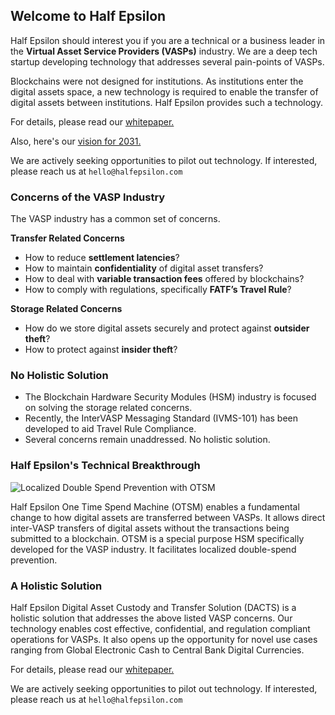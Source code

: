 ## Welcome to Half Epsilon


Half Epsilon should interest you if you are a technical or a business leader in the **Virtual Asset Service Providers (VASPs)** industry. We are a deep tech startup developing technology that addresses several pain-points of VASPs. 

Blockchains were not designed for institutions. As institutions enter the digital assets space, a new technology is required to enable the transfer of digital assets between institutions. Half Epsilon provides such a technology.

For details, please read our [whitepaper.](DACTSv1.pdf) 

Also, here's our [vision for 2031.](2031.pdf) 

We are actively seeking opportunities to pilot out technology. If interested, please reach us at ```hello@halfepsilon.com```


### Concerns of the VASP Industry

The VASP industry has a common set of concerns. 

**Transfer Related Concerns**

- How to reduce **settlement latencies**? 
- How to maintain **confidentiality** of digital asset transfers? 
- How to deal with **variable transaction fees** offered by blockchains? 
- How to comply with regulations, specifically **FATF’s Travel Rule**? 

**Storage Related Concerns**

- How do we store digital assets securely and protect against **outsider theft**? 
- How to protect against **insider theft**? 


### No Holistic Solution

- The Blockchain Hardware Security Modules (HSM) industry is focused on solving the storage related concerns. 
- Recently, the InterVASP Messaging Standard (IVMS-101) has been developed to aid Travel Rule Compliance. 
- Several concerns remain unaddressed. No holistic solution.

### Half Epsilon's Technical Breakthrough


![Localized Double Spend Prevention with OTSM](https://half-epsilon.github.io/OTSM-transparent-bg.png)


Half Epsilon One Time Spend Machine (OTSM) enables a fundamental change to how digital assets are transferred between VASPs. It allows direct inter-VASP transfers of digital assets without the transactions being submitted to a blockchain. OTSM is a special purpose HSM specifically developed for the VASP industry. It facilitates localized double-spend prevention. 

### A Holistic Solution

Half Epsilon Digital Asset Custody and Transfer Solution (DACTS) is a holistic solution that addresses the above listed VASP concerns. Our technology enables cost effective, confidential, and regulation compliant operations for VASPs. It also opens up the opportunity for novel use cases ranging from Global Electronic Cash to Central Bank Digital Currencies.

For details, please read our [whitepaper.](DACTSv1.pdf) 

We are actively seeking opportunities to pilot out technology. If interested, please reach us at ```hello@halfepsilon.com```
